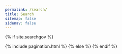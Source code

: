 ```yaml
---
permalink: /search/
title: Search
sitemap: false
sidenav: false
---
```


<script>
  //<![CDATA[

  var urlParams = new URLSearchParams(window.location.search);
  var searchEndpoint = new URL("{{site.searchgov.endpoint}}/api/v2/search/i14y");
  params = {
    affiliate: "{{site.searchgov.affiliate}}",
    access_key: "{{site.searchgov.access_key}}",
    query: urlParams.get("query"),
    offset: urlParams.get("offset") || 0,
    limit: {{site.searchgov.limit}}
  };

  Object.keys(params).forEach(key =>
    searchEndpoint.searchParams.append(key, params[key])
  );

  fetch(searchEndpoint)
    .then(function(res) {
      return res.json();
    })
    .then(function(res) {
      if (res.text_best_bets.length) {
        res.text_best_bets.forEach(function(item) {
          render_result(
            `
              <li class="padding-bottom-5 margin-top-4 usa-prose border-bottom-05 border-base-lightest">
                <b class="title"><a href="${item.url}">${item.title
              .replace(/\uE000/g, '<span class="bg-yellow">')
              .replace(/\uE001/g, "</span>")}</a></b>
                <div class="text-base"> ${item.url} </div>
                <div> ${item.description
                  .replace(/\uE000/g, '<span class="bg-yellow">')
                  .replace(/\uE001/g, "</span>")} </div>
              </li>
              `,
            true
          );
        });
      }
      return res;
    })
    .then(function(res) {
      if (res.web.results.length) {
        res.web.results.forEach(function(item) {
          render_result(
            `
              <li class="padding-bottom-5 margin-top-4 usa-prose border-bottom-05 border-base-lightest">
                <b class="title"><a href="${item.url}">${item.title
              .replace(/\uE000/g, '<span class="bg-yellow">')
              .replace(/\uE001/g, "</span>")}</a></b>
                <div class="text-base"> ${item.url} </div>
                <div> ${item.snippet
                  .replace(/\uE000/g, '<span class="bg-yellow">')
                  .replace(/\uE001/g, "</span>")} </div>
              </li>
              `,
            true
          );
        });
      }
      return res;
    })
    .then(function(res) {
      var prevLink = document.querySelector(".usa-pagination__previous-page");
      var nextLink = document.querySelector(".usa-pagination__next-page");
      var currentOffset = urlParams.get("offset");

      if (currentOffset > 0) {
        urlParams.set("offset", currentOffset - {{site.searchgov.limit}});
        prevLink.href = `?${urlParams.toString()}`;
      } else {
        prevLink.setAttribute("disabled", "true");
      }

      if (res.web.next_offset) {
        urlParams.set("offset", res.web.next_offset);
        nextLink.href = `?${urlParams.toString()}`;
      } else {
        nextLink.setAttribute("disabled", "true");
      }
    })
    .catch(function(ex) {
      console.log("parsing failed", ex);
    })
    .finally(function(e) {
      if (document.getElementById("search-results").childNodes.length == 0) {
        render_result(
          `<li class="h4" style="list-style: none">No results found</li>`,
          false
        );
      } else {
        document.getElementById("pagination-nav").removeAttribute("hidden");
      }
    });

  function render_result(content, append = true) {
    const previous = document.getElementById("search-results").innerHTML;
    document.getElementById("search-results").innerHTML =
      append == true ? previous + content : content;
  }

  //]]>
</script>

{% if site.searchgov %}

<ol id="search-results" class="add-list-reset"></ol>
{% include pagination.html %}
{% else %}
<script>
  window.location = "/";
</script>
{% endif %}

